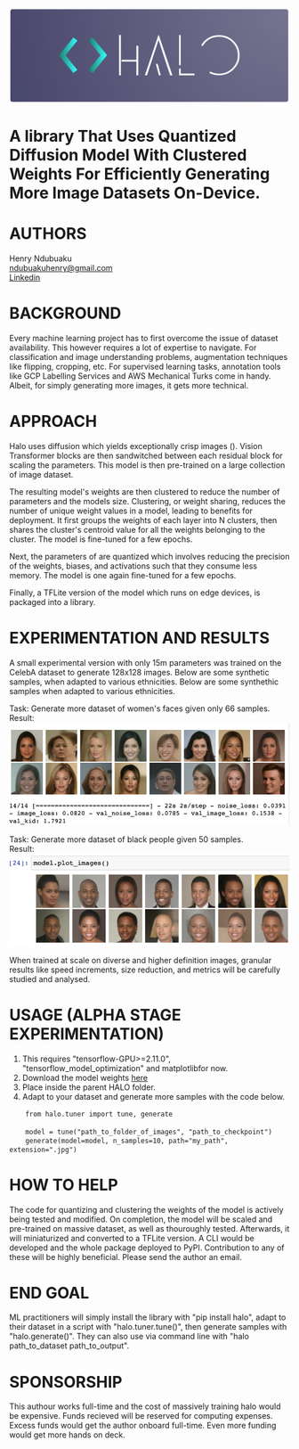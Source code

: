 
![Alt text](/images/logo.png "Halo Diagram")
# A library That Uses Quantized Diffusion Model With Clustered Weights For Efficiently Generating More Image Datasets On-Device.

# AUTHORS
Henry Ndubuaku\
ndubuakuhenry@gmail.com\
[Linkedin](https://www.linkedin.com/in/henry-ndubuaku-7b6350b8/)

# BACKGROUND
Every machine learning project has to first overcome the issue of dataset availability. This however requires a lot of expertise to navigate. For classification and image understanding problems, augmentation techniques like flipping, cropping, etc. For supervised learning tasks, annotation tools like GCP Labelling Services and AWS Mechanical Turks come in handy. Albeit, for simply generating more images, it gets more technical.

# APPROACH
Halo uses diffusion which yields exceptionally crisp images (). Vision Transformer blocks are then sandwitched between each residual block for scaling the parameters. This model is then pre-trained on a large collection of image dataset. 

The resulting model's weights are then clustered to reduce the number of parameters and the models size. Clustering, or weight sharing, reduces the number of unique weight values in a model, leading to benefits for deployment. It first groups the weights of each layer into N clusters, then shares the cluster's centroid value for all the weights belonging to the cluster. The model is fine-tuned for a few epochs.

Next, the parameters of are quantized which involves reducing the precision of the weights, biases, and activations such that they consume less memory. The model is one again fine-tuned for a few epochs.

Finally, a TFLite version of the model which runs on edge devices, is packaged into a library.

# EXPERIMENTATION AND RESULTS
 A small experimental version with only 15m parameters was trained on the CelebA dataset to generate 128x128 images. Below are some synthetic samples, when adapted to various ethnicities. Below are some synthethic samples when adapted to various ethnicities.

Task: Generate more dataset of women's faces given only 66 samples.\
Result:
![Alt text](/images/women.png "results")

Task: Generate more dataset of black people given 50 samples.\
Result:
![Alt text](/images/black_people.png "results")

When trained at scale on diverse and higher definition images, granular results like speed increments, size reduction, and metrics will be carefully studied and analysed.

# USAGE (ALPHA STAGE EXPERIMENTATION)
1. This requires "tensorflow-GPU>=2.11.0", "tensorflow_model_optimization" and matplotlibfor now.
2. Download the model weights [here](https://drive.google.com/drive/folders/1nEx93_FcCISzX-ZFN35RImErZukz33Vi?usp=sharing)
3. Place inside the parent HALO folder.
4. Adapt to your dataset and generate more samples with the code below.
```
    from halo.tuner import tune, generate

    model = tune("path_to_folder_of_images", "path_to_checkpoint")
    generate(model=model, n_samples=10, path="my_path", extension=".jpg")
```

# HOW TO HELP
The code for quantizing and clustering the weights of the model is actively being tested and modified. On completion, the model will be scaled and pre-trained on massive dataset, as well as thouroughly tested. Afterwards, it will miniaturized and converted to a TFLite version. A CLI would be developed and the whole package deployed to PyPI. Contribution to any of these will be highly beneficial. Please send the author an email.

# END GOAL
ML practitioners will simply install the library with "pip install halo", adapt to their dataset in a script with "halo.tuner.tune()", then generate samples with "halo.generate()". They can also use via command line with "halo path_to_dataset path_to_output".

# SPONSORSHIP 
This authour works full-time and the cost of massively training halo would be expensive. Funds recieved will be reserved for computing expenses. Excess funds would get the author onboard full-time. Even more funding would get more hands on deck.
